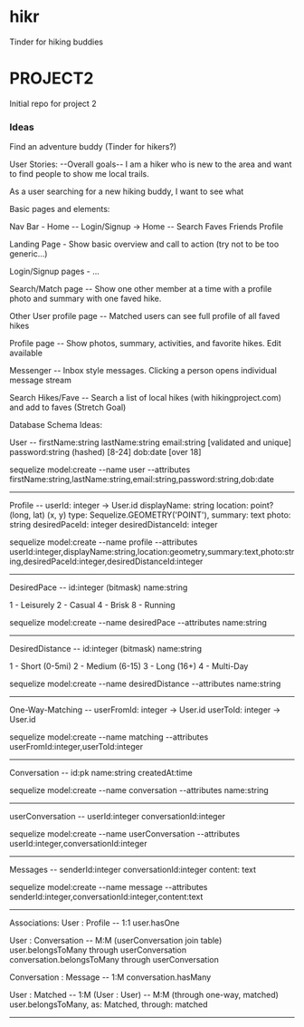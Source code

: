 # hikr
Tinder for hiking buddies

# PROJECT2
Initial repo for project 2

### Ideas

Find an adventure buddy
(Tinder for hikers?)


User Stories:
--Overall goals--
I am a hiker who is new to the area and want to find people to show me local trails.

As a user searching for a new hiking buddy, I want to see what


Basic pages and elements:

Nav Bar - Home -- Login/Signup  -> Home --  Search Faves Friends Profile

Landing Page - Show basic overview and call to action (try not to be too generic...)

Login/Signup pages - ...

Search/Match page -- Show one other member at a time with a profile photo and summary with one faved hike.

Other User profile page -- Matched users can see full profile of all faved hikes 

Profile page -- Show photos, summary, activities, and favorite hikes. Edit available

Messenger -- Inbox style messages. Clicking a person opens individual message stream

Search Hikes/Fave -- Search a list of local hikes (with hikingproject.com) and add to faves (Stretch Goal)



Database Schema Ideas:

User --
firstName:string
lastName:string
email:string \[validated and unique\] 
password:string (hashed) \[8-24\]
dob:date \[over 18\]

sequelize model:create --name user --attributes firstName:string,lastName:string,email:string,password:string,dob:date

------------------------------------

Profile --
userId: integer -> User.id
displayName: string
location: point? (long, lat) (x, y) type: Sequelize.GEOMETRY('POINT'),
summary: text
photo: string
desiredPaceId: integer
desiredDistanceId: integer


sequelize model:create --name profile --attributes userId:integer,displayName:string,location:geometry,summary:text,photo:string,desiredPaceId:integer,desiredDistanceId:integer

------------------------------------

DesiredPace --
id:integer (bitmask)
name:string 

1 - Leisurely
2 - Casual
4 - Brisk
8 - Running

sequelize model:create --name desiredPace --attributes name:string

------------------------------------

DesiredDistance --
id:integer (bitmask)
name:string 

1 - Short (0-5mi) 
2 - Medium (6-15)
3 - Long (16+)
4 - Multi-Day

sequelize model:create --name desiredDistance --attributes name:string

------------------------------------

One-Way-Matching --
userFromId: integer -> User.id
userToId: integer -> User.id

sequelize model:create --name matching --attributes userFromId:integer,userToId:integer

------------------------------------

Conversation --
id:pk
name:string
createdAt:time

sequelize model:create --name conversation --attributes name:string

------------------------------------

userConversation --
userId:integer
conversationId:integer

sequelize model:create --name userConversation --attributes userId:integer,conversationId:integer

------------------------------------

Messages --
senderId:integer
conversationId:integer
content: text


sequelize model:create --name message --attributes senderId:integer,conversationId:integer,content:text

------------------------------------

Associations:
User : Profile -- 1:1
user.hasOne

User : Conversation -- M:M (userConversation join table)
user.belongsToMany through userConversation
conversation.belongsToMany through userConversation

Conversation : Message -- 1:M 
conversation.hasMany


User : Matched -- 1:M
(User : User) -- M:M (through one-way, matched)
user.belongsToMany, as: Matched, through: matched



------------------------------------
